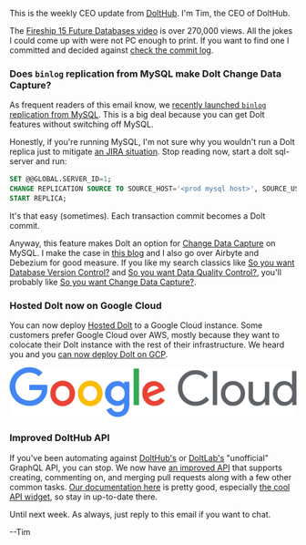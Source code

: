 This is the weekly CEO update from [DoltHub](https://www.dolthub.com/). I'm Tim, the CEO of DoltHub. 

The [Fireship 15 Future Databases video](https://www.youtube.com/watch?v=jb2AvF8XzII) is over 270,000 views. All the jokes I could come up with were not PC enough to print. If you want to find one I committed and decided against [check the commit log](https://github.com/dolthub/weekly-updates/commits/main).

### Does `binlog` replication from MySQL make Dolt Change Data Capture?

As frequent readers of this email know, we [recently launched `binlog` replication from MySQL](https://www.dolthub.com/blog/2023-02-17-binlog-replication-preview/). This is a big deal because you can get Dolt features without switching off MySQL. 

Honestly, if you're running MySQL, I'm not sure why you wouldn't run a Dolt replica just to mitigate [an JIRA situation](https://www.dolthub.com/blog/2022-04-14-atlassian-outage-prevention/). Stop reading now, start a dolt sql-server and run:

```SQL
SET @@GLOBAL.SERVER_ID=1;
CHANGE REPLICATION SOURCE TO SOURCE_HOST='<prod mysql host>', SOURCE_USER='root', SOURCE_PASSWORD='<password>', SOURCE_PORT=3306;
START REPLICA;
```

It's that easy (sometimes). Each transaction commit becomes a Dolt commit.

Anyway, this feature makes Dolt an option for [Change Data Capture](https://www.dolthub.com/blog/2023-03-01-change-data-capture/) on MySQL. I make the case in [this blog](https://www.dolthub.com/blog/2023-03-01-change-data-capture/) and I also go over Airbyte and Debezium for good measure. If you like my search classics like [So you want Database Version Control?](https://www.dolthub.com/blog/2021-09-17-database-version-control/) and [So you want Data Quality Control?](https://www.dolthub.com/blog/2022-11-23-data-quality-control/), you'll probably like [So you want Change Data Capture?](https://www.dolthub.com/blog/2023-03-01-change-data-capture/).

### Hosted Dolt now on Google Cloud

You can now deploy [Hosted Dolt](https://hosted.doltdb.com/) to a Google Cloud instance. Some customers prefer Google Cloud over AWS, mostly because they want to colocate their Dolt instance with the rest of their infrastructure. We heard you and you [can now deploy Dolt on GCP](https://www.dolthub.com/blog/2023-02-27-hosted-doltdb-gcp-launch/).

[![Google Cloud](../images/gcp.png)](https://www.dolthub.com/blog/2023-02-27-hosted-doltdb-gcp-launch/)

### Improved DoltHub API

If you've been automating against [DoltHub's](https://www.dolthub.com) or [DoltLab's](https://www.doltlab.com) "unofficial" GraphQL API, you can stop. We now have [an improved API](https://www.dolthub.com/blog/2023-02-24-introducing-the-new-dolthub-api/) that supports creating, commenting on, and merging pull requests along with a few other common tasks. [Our documentation here](https://docs.dolthub.com/guides/dolthub-api) is pretty good, especially [the cool API widget](https://docs.dolthub.com/guides/dolthub-api/database#create-database), so stay in up-to-date there.

Until next week. As always, just reply to this email if you want to chat.

--Tim
